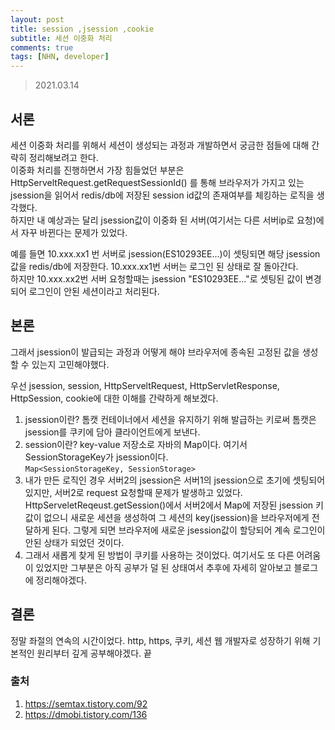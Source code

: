 ```yaml
---
layout: post
title: session ,jsession ,cookie
subtitle: 세션 이중화 처리
comments: true
tags: [NHN, developer]
---
```


> 2021.03.14

## 서론
세션 이중화 처리를 위해서 세션이 생성되는 과정과 개발하면서 궁금한 점들에 대해 간략히 정리해보려고 한다.<br>
이중화 처리를 진행하면서 가장 힘들었던 부분은 HttpServeltRequest.getRequestSessionId() 를 통해 브라우저가 가지고 있는 jsession을
읽어서 redis/db에 저장된 session id값의 존재여부를 체킹하는 로직을 생각했다.<br>
하지만 내 예상과는 달리 jsession값이 이중화 된 서버(여기서는 다른 서버ip로 요청)에서 자꾸 바뀐다는 문제가 있었다.<br>

예를 들면 10.xxx.xx1 번 서버로 jsession(ES10293EE...)이 셋팅되면 해당 jsession 값을 redis/db에 저장한다. 10.xxx.xx1번 서버는 로그인 된 상태로 잘 돌아간다.<br>
하지만 10.xxx.xx2번 서버 요청할때는 jsession "ES10293EE..."로 셋팅된 값이 변경되어 로그인이 안된 세션이라고 처리된다.<br>

## 본론
그래서 jsession이 발급되는 과정과 어떻게 해야 브라우저에 종속된 고정된 값을 생성할 수 있는지 고민해야했다.<br>

우선 jsession, session, HttpServeltRequest, HttpServletResponse, HttpSession, cookie에 대한 이해를 간략하게 해보겠다.

1. jsession이란? 톰캣 컨테이너에서 세션을 유지하기 위해 발급하는 키로써 톰캣은 jsession를 쿠키에 담아 클라이언트에게 보낸다.<br>
2. session이란? key-value 저장소로 자바의 Map이다. 여기서 SessionStorageKey가 jsession이다.<br>
``
  Map<SessionStorageKey, SessionStorage>
``
3. 내가 만든 로직인 경우 서버2의 jsession은 서버1의 jsession으로 초기에 셋팅되어있지만, 서버2로 request 요청할때 문제가 발생하고 있었다.
HttpServeletReqeust.getSession()에서 서버2에서 Map에 저장된 jsession 키 값이 없으니 새로운 세션을 생성하여 그 세션의 key(jsession)을 브라우저에게 전달하게 된다. 그렇게 되면 브라우저에 새로운 jsession값이 할당되어 계속 로그인이 안된 상태가 되었던 것이다.
4. 그래서 새롭게 찾게 된 방법이 쿠키를 사용하는 것이었다. 여기서도 또 다른 어려움이 있었지만 그부분은 아직 공부가 덜 된 상태여서 추후에 자세히 알아보고 블로그에 정리해야겠다.

## 결론
정말 좌절의 연속의 시간이었다. http, https, 쿠키, 세션 웹 개발자로 성장하기 위해 기본적인 원리부터 깊게 공부해야겠다. 끝

### 출처
1. https://semtax.tistory.com/92
2. https://dmobi.tistory.com/136
